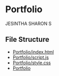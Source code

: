 # Portfolio
JESINTHA SHARON S
## File Structure
- [Portfolio/index.html](Portfolio/index.html)
- [Portfolio/script.js](Portfolio/script.js)
- [Portfolio/style.css](Portfolio/style.css)
- [Portfolio](Portfolio/)

